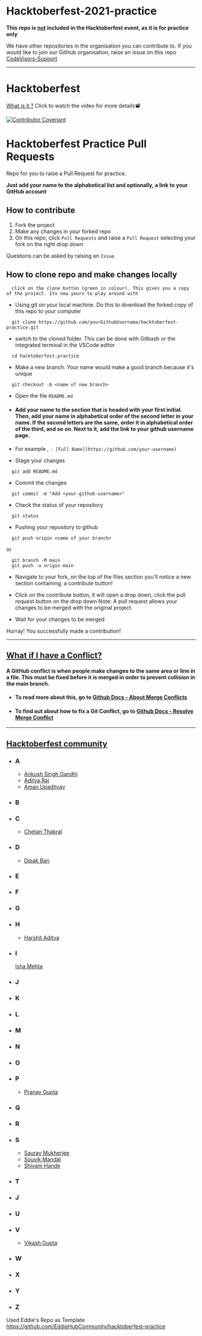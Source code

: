 # Hacktoberfest-2021-practice

<b>This repo is <u>not</u> included in the Hacktoberfest event, as it is for practice only</b>

We have other repositories in the organisation you can contribute to. If you would like to join our GitHub organisation, raise an issue on this repo [CodeVisors-Support](https://github.com/CodeVisors/support)

---

# Hacktoberfest

[What is it ?](https://youtu.be/tjH6txTiC6E) Click to watch the video for more details📽

[![Contributor Covenant](https://img.shields.io/badge/Contributor%20Covenant-v2.0%20adopted-ff69b4.svg)](CODE_OF_CONDUCT.md)

# Hacktoberfest Practice Pull Requests

Repo for you to raise a Pull Request for practice.

**Just add your name to the alphabetical list and optionally, a link to your GitHub account**

## How to contribute

1. Fork the project
2. Make any changes in your forked repo
3. On this repo, click `Pull Requests` and raise a `Pull Request` selecting your fork on the right drop down

Questions can be asked by raising an `Issue`.

## How to clone repo and make changes locally

```
  click on the clone button (green in colour). This gives you a copy of the project. Its now yours to play around with
```

- Using git on your local machine. Do this to download the forked copy of this repo to your computer

```
  git clone https://github.com/yourGithubUsername/hacktoberfest-practice.git
```

- switch to the cloned folder. This can be done with Gitbash or the integrated terminal in the VSCode editor

```
  cd hacktoberfest-practice
```

- Make a new branch. Your name would make a good branch because it's unique

```
  git checkout -b <name of new branch>
```

- Open the file `README.md`

- #### Add your name to the section that is headed with your first initial. Then, add your name in alphabetical order of the second letter in your name. If the second letters are the same, order it in alphabetical order of the third, and so on. Next to it, add the link to your github username page.

- For example ,
  `- [Full Name](https://github.com/your-username)`

- Stage your changes

```
  git add README.md
```

- Commit the changes

```
  git commit -m "Add <your-github-username>"
```

- Check the status of your repository

```
  git status
```

- Pushing your repository to github

```
  git push origin <name of your branch>
```

or

```
  git branch -M main
  git push -u origin main
```

- Navigate to your fork, on the top of the files section you'll notice a new section containing, a contribute button!
- Click on the contribute button, it will open a drop down, click the pull request button on the drop down
  Note: A pull request allows your changes to be merged with the original project.

- Wait for your changes to be merged

Hurray! You successfully made a contribution!

---

## <ins> What if I have a Conflict? </ins>

#### A GitHub conflict is when people make changes to the same area or line in a file. This must be fixed before it is merged in order to prevent collision in the main branch.

- #### To read more about this, go to [Github Docs - About Merge Conflicts](https://docs.github.com/en/github/collaborating-with-pull-requests/addressing-merge-conflicts/about-merge-conflicts)
- #### To find out about how to fix a Git Conflict, go to [Github Docs - Resolve Merge Conflict](https://docs.github.com/en/github/collaborating-with-pull-requests/addressing-merge-conflicts/resolving-a-merge-conflict-on-github)

---

## <ins>Hacktoberfest community<ins>

- ### **A**

  - [Ankush Singh Gandhi](https://github.com/ankushsinghgandhi)
  - [Aditya Raj](https://github.com/adityaraj079)
  - [Aman Upadhyay](https://github.com/AmanxUpadhyay)

- ### **B**

- ### **C**
  - [Chetan Thakral](https://github.com/chetan-2002)
- ### **D**
  - [Dipak Bari](https://github.com/dipakbari4)
- ### **E**

- ### **F**

- ### **G**

- ### **H**
  - [Harshit Aditya](https://github.com/HarshitAditya27)
- ### **I**
  [Isha Mehta](https://github.com/isha614)
- ### **J**

- ### **K**

- ### **L**

- ### **M**

- ### **N**

- ### **O**

- ### **P**

  - [Pranay Gupta](https://github.com/thepranaygupta)

- ### **Q**

- ### **R**

- ### **S**

  - [Saurav Mukherjee](https://github.com/SauravMukherjee44)
  - [Souvik Mandal](https://github.com/8-bit-souvik)
  - [Shivam Hande](https://github.com/0shivamh)

- ### **T**

- ### **J**

- ### **U**

- ### **V**

  - [Vikash Gupta](https://github.com/heyimvikash)

- ### **W**

- ### **X**

- ### **Y**

- ### **Z**

Used Eddie's Repo as Template https://github.com/EddieHubCommunity/hacktoberfest-practice
